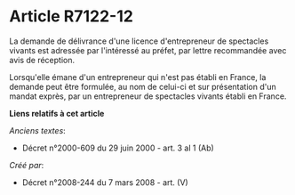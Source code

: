 # Article R7122-12

La demande de délivrance d'une licence d'entrepreneur de spectacles vivants est adressée par l'intéressé au préfet, par
lettre recommandée avec avis de réception.

Lorsqu'elle émane d'un entrepreneur qui n'est pas établi en France, la demande peut être formulée, au nom de celui-ci et sur
présentation d'un mandat exprès, par un entrepreneur de spectacles vivants établi en France.

**Liens relatifs à cet article**

_Anciens textes_:

  - Décret n°2000-609 du 29 juin 2000 - art. 3 al 1 (Ab)

_Créé par_:

  - Décret n°2008-244 du 7 mars 2008 - art. (V)

